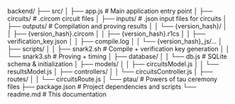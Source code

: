 backend/
├── src/
│   ├── app.js                    # Main application entry point
│   ├── circuits/                 # .circom circuit files
│   ├── inputs/                   # .json input files for circuits
│   ├── outputs/                  # Compilation and proving results
│   │   └── {version_hash}/
│   │       ├── {version_hash}.circom
│   │       ├── {version_hash}.r1cs
│   │       ├── verification_key.json
│   │       ├── compile.log
│   │       └── {version_hash}_js/...
│   ├── scripts/
│   │   ├── snark2.sh            # Compile + verification key generation
│   │   └── snark3.sh            # Proving + timing
│   ├── database/
│   │   └── db.js                # SQLite schema & initialization
│   ├── models/
│   │   ├── circuitsModel.js
│   │   └── resultsModel.js
│   ├── controllers/
│   │   └── circuitsController.js
│   ├── routes/
│   │   └── circuitsRoute.js
│   └── ptau/                    # Powers of tau ceremony files
├── package.json                 # Project dependencies and scripts
└── readme.md                   # This documentation
